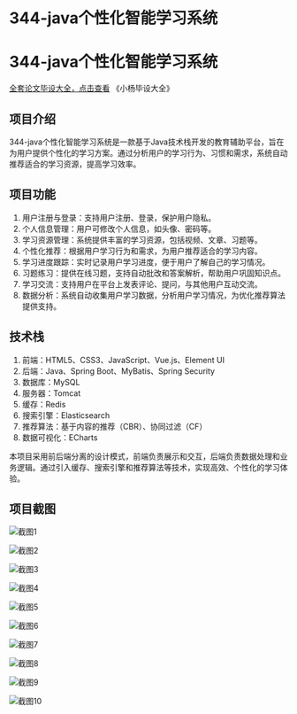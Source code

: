 # 344-java个性化智能学习系统

# 344-java个性化智能学习系统

[全套论文毕设大全，点击查看](https://www.yuque.com/yuqueyonghux32e1j/kxdc9g?#) 《小杨毕设大全》

## 项目介绍

344-java个性化智能学习系统是一款基于Java技术栈开发的教育辅助平台，旨在为用户提供个性化的学习方案。通过分析用户的学习行为、习惯和需求，系统自动推荐适合的学习资源，提高学习效率。

## 项目功能

1. 用户注册与登录：支持用户注册、登录，保护用户隐私。
2. 个人信息管理：用户可修改个人信息，如头像、密码等。
3. 学习资源管理：系统提供丰富的学习资源，包括视频、文章、习题等。
4. 个性化推荐：根据用户学习行为和需求，为用户推荐适合的学习内容。
5. 学习进度跟踪：实时记录用户学习进度，便于用户了解自己的学习情况。
6. 习题练习：提供在线习题，支持自动批改和答案解析，帮助用户巩固知识点。
7. 学习交流：支持用户在平台上发表评论、提问，与其他用户互动交流。
8. 数据分析：系统自动收集用户学习数据，分析用户学习情况，为优化推荐算法提供支持。

## 技术栈

1. 前端：HTML5、CSS3、JavaScript、Vue.js、Element UI
2. 后端：Java、Spring Boot、MyBatis、Spring Security
3. 数据库：MySQL
4. 服务器：Tomcat
5. 缓存：Redis
6. 搜索引擎：Elasticsearch
7. 推荐算法：基于内容的推荐（CBR）、协同过滤（CF）
8. 数据可视化：ECharts

本项目采用前后端分离的设计模式，前端负责展示和交互，后端负责数据处理和业务逻辑。通过引入缓存、搜索引擎和推荐算法等技术，实现高效、个性化的学习体验。

## 项目截图

![截图1](https://kevinyang.oss-cn-shenzhen.aliyuncs.com/ItprojectImage%2F344-java%E4%B8%AA%E6%80%A7%E5%8C%96%E6%99%BA%E8%83%BD%E5%AD%A6%E4%B9%A0%E7%B3%BB%E7%BB%9F%2Fimg_1.jpg)

![截图2](https://kevinyang.oss-cn-shenzhen.aliyuncs.com/ItprojectImage%2F344-java%E4%B8%AA%E6%80%A7%E5%8C%96%E6%99%BA%E8%83%BD%E5%AD%A6%E4%B9%A0%E7%B3%BB%E7%BB%9F%2Fimg_2.jpg)

![截图3](https://kevinyang.oss-cn-shenzhen.aliyuncs.com/ItprojectImage%2F344-java%E4%B8%AA%E6%80%A7%E5%8C%96%E6%99%BA%E8%83%BD%E5%AD%A6%E4%B9%A0%E7%B3%BB%E7%BB%9F%2Fimg_3.jpg)

![截图4](https://kevinyang.oss-cn-shenzhen.aliyuncs.com/ItprojectImage%2F344-java%E4%B8%AA%E6%80%A7%E5%8C%96%E6%99%BA%E8%83%BD%E5%AD%A6%E4%B9%A0%E7%B3%BB%E7%BB%9F%2Fimg_4.jpg)

![截图5](https://kevinyang.oss-cn-shenzhen.aliyuncs.com/ItprojectImage%2F344-java%E4%B8%AA%E6%80%A7%E5%8C%96%E6%99%BA%E8%83%BD%E5%AD%A6%E4%B9%A0%E7%B3%BB%E7%BB%9F%2Fimg_5.jpg)

![截图6](https://kevinyang.oss-cn-shenzhen.aliyuncs.com/ItprojectImage%2F344-java%E4%B8%AA%E6%80%A7%E5%8C%96%E6%99%BA%E8%83%BD%E5%AD%A6%E4%B9%A0%E7%B3%BB%E7%BB%9F%2Fimg_6.jpg)

![截图7](https://kevinyang.oss-cn-shenzhen.aliyuncs.com/ItprojectImage%2F344-java%E4%B8%AA%E6%80%A7%E5%8C%96%E6%99%BA%E8%83%BD%E5%AD%A6%E4%B9%A0%E7%B3%BB%E7%BB%9F%2Fimg_7.jpg)

![截图8](https://kevinyang.oss-cn-shenzhen.aliyuncs.com/ItprojectImage%2F344-java%E4%B8%AA%E6%80%A7%E5%8C%96%E6%99%BA%E8%83%BD%E5%AD%A6%E4%B9%A0%E7%B3%BB%E7%BB%9F%2Fimg_8.jpg)

![截图9](https://kevinyang.oss-cn-shenzhen.aliyuncs.com/ItprojectImage%2F344-java%E4%B8%AA%E6%80%A7%E5%8C%96%E6%99%BA%E8%83%BD%E5%AD%A6%E4%B9%A0%E7%B3%BB%E7%BB%9F%2Fimg_9.jpg)

![截图10](https://kevinyang.oss-cn-shenzhen.aliyuncs.com/ItprojectImage%2F344-java%E4%B8%AA%E6%80%A7%E5%8C%96%E6%99%BA%E8%83%BD%E5%AD%A6%E4%B9%A0%E7%B3%BB%E7%BB%9F%2Fimg_10.jpg)

